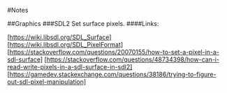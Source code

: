 #Notes

##Graphics
###SDL2
Set surface pixels.
####Links:

[https://wiki.libsdl.org/SDL_Surface]
[https://wiki.libsdl.org/SDL_PixelFormat]
[https://stackoverflow.com/questions/20070155/how-to-set-a-pixel-in-a-sdl-surface]
[https://stackoverflow.com/questions/48734398/how-can-i-read-write-pixels-in-a-sdl-surface-in-sdl2]
[https://gamedev.stackexchange.com/questions/38186/trying-to-figure-out-sdl-pixel-manipulation]